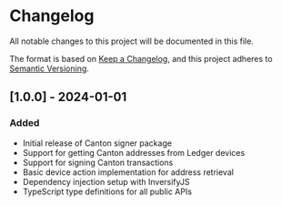 # Changelog

All notable changes to this project will be documented in this file.

The format is based on [Keep a Changelog](https://keepachangelog.com/en/1.0.0/),
and this project adheres to [Semantic Versioning](https://semver.org/spec/v2.0.0.html).

## [1.0.0] - 2024-01-01

### Added
- Initial release of Canton signer package
- Support for getting Canton addresses from Ledger devices
- Support for signing Canton transactions
- Basic device action implementation for address retrieval
- Dependency injection setup with InversifyJS
- TypeScript type definitions for all public APIs

